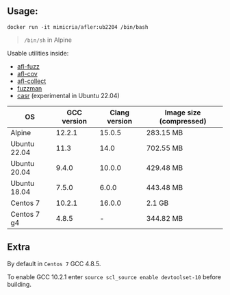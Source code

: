 ## Usage:
```
docker run -it mimicria/afler:ub2204 /bin/bash
```
> `/bin/sh` in Alpine

Usable utilities inside:
- [afl-fuzz](https://github.com/AFLplusplus/AFLplusplus)
- [afl-cov](https://github.com/mrash/afl-cov)
- [afl-collect](https://gitlab.com/rc0r/afl-utils)
- [fuzzman](https://github.com/fuzzah/fuzzaide)
- [casr](https://github.com/ispras/casr) (experimental in Ubuntu 22.04)

|OS				|GCC version|Clang version	|Image size (compressed)|
|---------------|-----------|---------------|-----------------------|
|Alpine			|12.2.1		|15.0.5			|283.15 MB				|
|Ubuntu 22.04	|11.3		|14.0			|702.55 MB				|
|Ubuntu 20.04	|9.4.0		|10.0.0			|429.48 MB				|
|Ubuntu 18.04	|7.5.0		|6.0.0			|443.48 MB				|
|Centos 7		|10.2.1		|16.0.0			|2.1 GB					|
|Centos 7 g4	|4.8.5		|-				|344.82 MB				|

## Extra
By default in `Centos 7` GCC 4.8.5. 

To enable GCC 10.2.1 enter `source scl_source enable devtoolset-10` before building.
